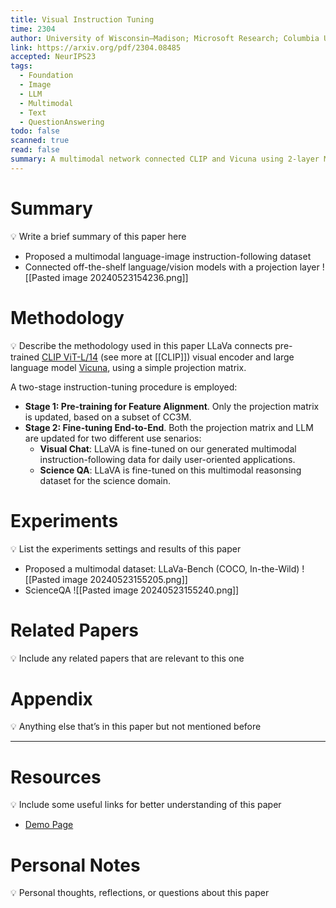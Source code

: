 ```yaml
---
title: Visual Instruction Tuning
time: 2304
author: University of Wisconsin–Madison; Microsoft Research; Columbia University
link: https://arxiv.org/pdf/2304.08485
accepted: NeurIPS23
tags:
  - Foundation
  - Image
  - LLM
  - Multimodal
  - Text
  - QuestionAnswering
todo: false
scanned: true
read: false
summary: A multimodal network connected CLIP and Vicuna using 2-layer MLP.
---
```

# Summary
💡 Write a brief summary of this paper here
- Proposed a multimodal language-image instruction-following dataset
- Connected off-the-shelf language/vision models with a projection layer
![[Pasted image 20240523154236.png]]
# Methodology
💡 Describe the methodology used in this paper
LLaVa connects pre-trained [CLIP ViT-L/14](https://openai.com/research/clip) (see more at [[CLIP]]) visual encoder and large language model [Vicuna](https://github.com/lm-sys/FastChat), using a simple projection matrix. 

A two-stage instruction-tuning procedure is employed:
- **Stage 1: Pre-training for Feature Alignment**. Only the projection matrix is updated, based on a subset of CC3M.
- **Stage 2: Fine-tuning End-to-End**. Both the projection matrix and LLM are updated for two different use senarios:
    - **Visual Chat**: LLaVA is fine-tuned on our generated multimodal instruction-following data for daily user-oriented applications.
    - **Science QA**: LLaVA is fine-tuned on this multimodal reasonsing dataset for the science domain.

# Experiments
💡 List the experiments settings and results of this paper
- Proposed a multimodal dataset: LLaVa-Bench (COCO, In-the-Wild)
![[Pasted image 20240523155205.png]]
- ScienceQA
![[Pasted image 20240523155240.png]]
# Related Papers
💡 Include any related papers that are relevant to this one

# Appendix
💡 Anything else that’s in this paper but not mentioned before

---
# Resources
💡 Include some useful links for better understanding of this paper
- [Demo Page](https://llava-vl.github.io/)
# Personal Notes
💡 Personal thoughts, reflections, or questions about this paper